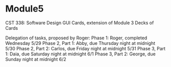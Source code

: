 # Module5
CST 338: Software Design
GUI Cards, extension of Module 3 Decks of Cards

Delegation of tasks, proposed by Roger:
Phase 1: Roger, completed Wednesday 5/29
Phase 2, Part 1: Abby, due Thursday night at midnight 5/30
Phase 2, Part 2: Carlos, due Friday night at midnight 5/31
Phase 3, Part 1: Daia, due Saturday night at midnight 6/1
Phase 3, Part 2: George, due Sunday night at midnight 6/2
